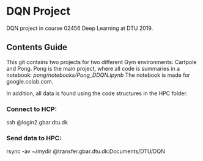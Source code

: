 # DQN Project
DQN project in course 02456 Deep Learning at DTU 2019.

## Contents Guide
This git contains two projects for two different Gym environments: Cartpole and Pong.
Pong is the main project, where all code is summaries in a notebook: *pong/notebooks/Pong_DDQN.ipynb*
The notebook is made for google.colab.com.

In addition, all data is found using the code structures in the HPC folder.

### Connect to HCP:
ssh <student ID>@login2.gbar.dtu.dk

### Send data to HPC:
rsync -av ~/mydir <student ID>@transfer.gbar.dtu.dk:Documents/DTU/DQN


